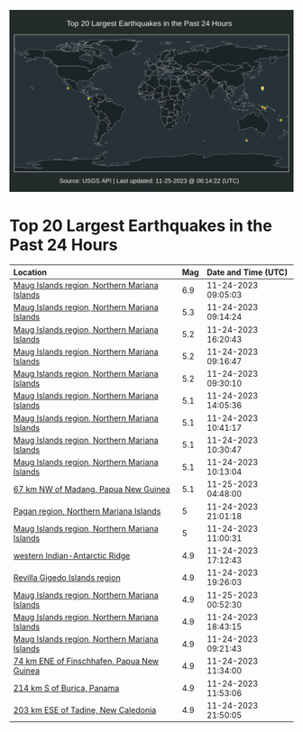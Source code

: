 ![Map](./map.png)

# Top 20 Largest Earthquakes in the Past 24 Hours

| Location | Mag | Date and Time (UTC) |
|:---|:---|:---|
| [Maug Islands region, Northern Mariana Islands](https://earthquake.usgs.gov/earthquakes/eventpage/us6000lqf9) | 6.9 | 11-24-2023 09:05:03 |
| [Maug Islands region, Northern Mariana Islands](https://earthquake.usgs.gov/earthquakes/eventpage/us6000lqfi) | 5.3 | 11-24-2023 09:14:24 |
| [Maug Islands region, Northern Mariana Islands](https://earthquake.usgs.gov/earthquakes/eventpage/us6000lqii) | 5.2 | 11-24-2023 16:20:43 |
| [Maug Islands region, Northern Mariana Islands](https://earthquake.usgs.gov/earthquakes/eventpage/us6000lqfr) | 5.2 | 11-24-2023 09:16:47 |
| [Maug Islands region, Northern Mariana Islands](https://earthquake.usgs.gov/earthquakes/eventpage/us6000lqfm) | 5.2 | 11-24-2023 09:30:10 |
| [Maug Islands region, Northern Mariana Islands](https://earthquake.usgs.gov/earthquakes/eventpage/us6000lqhw) | 5.1 | 11-24-2023 14:05:36 |
| [Maug Islands region, Northern Mariana Islands](https://earthquake.usgs.gov/earthquakes/eventpage/us6000lqg3) | 5.1 | 11-24-2023 10:41:17 |
| [Maug Islands region, Northern Mariana Islands](https://earthquake.usgs.gov/earthquakes/eventpage/us6000lqfw) | 5.1 | 11-24-2023 10:30:47 |
| [Maug Islands region, Northern Mariana Islands](https://earthquake.usgs.gov/earthquakes/eventpage/us6000lqfv) | 5.1 | 11-24-2023 10:13:04 |
| [67 km NW of Madang, Papua New Guinea](https://earthquake.usgs.gov/earthquakes/eventpage/us6000lqmd) | 5.1 | 11-25-2023 04:48:00 |
| [Pagan region, Northern Mariana Islands](https://earthquake.usgs.gov/earthquakes/eventpage/us6000lqkm) | 5 | 11-24-2023 21:01:18 |
| [Maug Islands region, Northern Mariana Islands](https://earthquake.usgs.gov/earthquakes/eventpage/us6000lqg4) | 5 | 11-24-2023 11:00:31 |
| [western Indian-Antarctic Ridge](https://earthquake.usgs.gov/earthquakes/eventpage/us6000lqjh) | 4.9 | 11-24-2023 17:12:43 |
| [Revilla Gigedo Islands region](https://earthquake.usgs.gov/earthquakes/eventpage/us6000lqk3) | 4.9 | 11-24-2023 19:26:03 |
| [Maug Islands region, Northern Mariana Islands](https://earthquake.usgs.gov/earthquakes/eventpage/us6000lqlk) | 4.9 | 11-25-2023 00:52:30 |
| [Maug Islands region, Northern Mariana Islands](https://earthquake.usgs.gov/earthquakes/eventpage/us6000lqjz) | 4.9 | 11-24-2023 18:43:15 |
| [Maug Islands region, Northern Mariana Islands](https://earthquake.usgs.gov/earthquakes/eventpage/us6000lqfk) | 4.9 | 11-24-2023 09:21:43 |
| [74 km ENE of Finschhafen, Papua New Guinea](https://earthquake.usgs.gov/earthquakes/eventpage/us6000lqgh) | 4.9 | 11-24-2023 11:34:00 |
| [214 km S of Burica, Panama](https://earthquake.usgs.gov/earthquakes/eventpage/us6000lqge) | 4.9 | 11-24-2023 11:53:06 |
| [203 km ESE of Tadine, New Caledonia](https://earthquake.usgs.gov/earthquakes/eventpage/us6000lql2) | 4.9 | 11-24-2023 21:50:05 |
